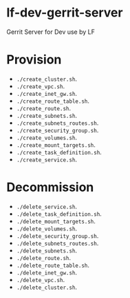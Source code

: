# lf-dev-gerrit-server
Gerrit Server for Dev use by LF


# Provision

- `` ./create_cluster.sh ``.
- `` ./create_vpc.sh ``.
- `` ./create_inet_gw.sh ``.
- `` ./create_route_table.sh ``.
- `` ./create_route.sh ``.
- `` ./create_subnets.sh ``.
- `` ./create_subnets_routes.sh ``.
- `` ./create_security_group.sh ``.
- `` ./create_volumes.sh ``.
- `` ./create_mount_targets.sh ``.
- `` ./create_task_definition.sh ``.
- `` ./create_service.sh ``.


# Decommission

- `` ./delete_service.sh ``.
- `` ./delete_task_definition.sh ``.
- `` ./delete_mount_targets.sh ``.
- `` ./delete_volumes.sh ``.
- `` ./delete_security_group.sh ``.
- `` ./delete_subnets_routes.sh ``.
- `` ./delete_subnets.sh ``.
- `` ./delete_route.sh ``.
- `` ./delete_route_table.sh ``.
- `` ./delete_inet_gw.sh ``.
- `` ./delete_vpc.sh ``.
- `` ./delete_cluster.sh ``.
